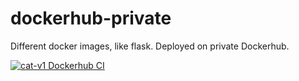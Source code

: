 # dockerhub-private
Different docker images, like flask. Deployed on private Dockerhub.

[![cat-v1 Dockerhub CI](https://github.com/seblum/dockerhub-private/actions/workflows/docker-cat-v1.yml/badge.svg)](https://github.com/seblum/dockerhub-private/actions/workflows/docker-cat-v1.yml)
